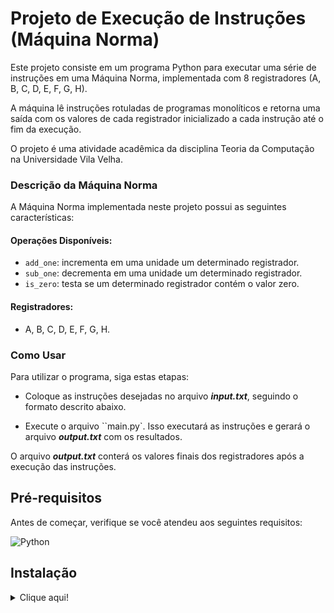 # Projeto de Execução de Instruções (Máquina Norma)

Este projeto consiste em um programa Python para executar uma série de instruções em uma Máquina Norma, implementada com 8 registradores (A, B, C, D, E, F, G, H).

A máquina lê instruções rotuladas de programas monolíticos e retorna uma saída com os valores de cada registrador inicializado a cada instrução até o fim da execução.

O projeto é uma atividade acadêmica da disciplina Teoria da Computação na Universidade Vila Velha.

### Descrição da Máquina Norma

A Máquina Norma implementada neste projeto possui as seguintes características:

#### Operações Disponíveis:

* `add_one`: incrementa em uma unidade um determinado registrador.
* `sub_one`: decrementa em uma unidade um determinado registrador.
* `is_zero`: testa se um determinado registrador contém o valor zero.
  
#### Registradores:

* A, B, C, D, E, F, G, H.

### Como Usar

Para utilizar o programa, siga estas etapas:

* Coloque as instruções desejadas no arquivo ***input.txt***, seguindo o formato descrito abaixo.

* Execute o arquivo ``main.py`. Isso executará as instruções e gerará o arquivo ***output.txt*** com os resultados.

O arquivo ***output.txt*** conterá os valores finais dos registradores após a execução das instruções.

## Pré-requisitos

Antes de começar, verifique se você atendeu aos seguintes requisitos:

![Python](https://img.shields.io/badge/Python-3776AB?style=for-the-badge&logo=python&logoColor=white)

## Instalação
<details>
<summary>Clique aqui!</summary>
<p>

### Pré-requisitos para instalação!

![Git](https://img.shields.io/badge/Git-E34F26?style=for-the-badge&logo=git&logoColor=white)
--------------------------------------------------------------------------------------------

Para começar, clone o repositório do projeto em seu ambiente local. Siga a etapa abaixo:

* Abra o terminal na pasta onde deseja clonar o repositório.

* Clone o repositório para o seu ambiente local usando o seguinte comando:

```git
git clone https://github.com/JoaoLucasAssis/Maquina_Norma.git
```

> :warning: obs: Certifique-se de ter o git instalado antes de executar o comando no terminal

* Navegue até o diretório do projeto e execute o seguinte comando para rodar o programa:

```python
python .\src\main.py
```

Se tudo estiver correto, o arquivo `output.txt` será criado.
</p>
</details>